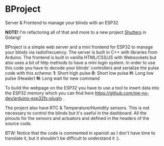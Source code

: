 # BProject
Server &amp; Frontend to manage your blinds with an ESP32

**NOTE!** I'm refactoring all of that and more to a new project [Shutters](https://github.com/Neoxelox/Shutters) in Golang!

BProject is a simple web server and a mini frontend for ESP32 to manage your blinds via radiofrecuency.
The server is built in C++ with libraries from Arduino. The frontend is built in vanilla HTML/CSS/JS with Websockets but also uses a bit of http methods to have a mini login system.
In order to use this code you have to decode your blinds' controllers and serialize the pulse code with this *schema*:
**1**: Short high pulse
**0**: Short low pulse
**H**: Long low pulse (Header)
**N**: Long wait for new command

To build the webpage on the ESP32 you have to use a tool to insert data into the ESP32 memory which you can find here https://github.com/me-no-dev/arduino-esp32fs-plugin .

The project also have RTC & Temperature/Humidity sensors. This is not necessary to control the blinds but it's useful in the dashboard. All the pinouts for the sensors and actuators and defined in the headers of the source code.

BTW: Notice that the code is commented in spanish as I don't have time to translate it, but it shouldn't be difficult to understand it :).

